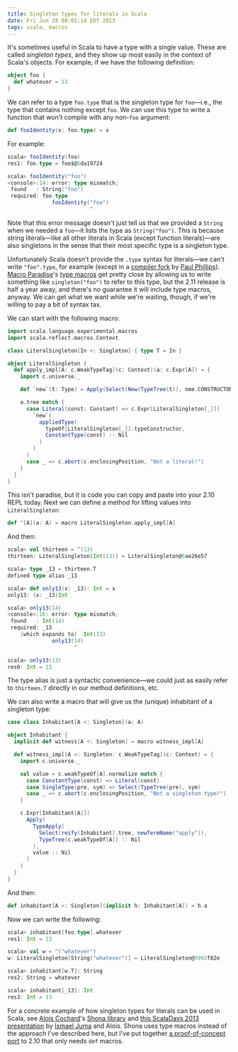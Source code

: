 ```yaml
---
title: Singleton types for literals in Scala
date: Fri Jun 28 08:01:14 EDT 2013
tags: scala, macros
---
```


It's sometimes useful in Scala to have a type with a single value.
These are called _singleton types_, and they show up most easily in the
context of Scala's objects. For example, if we have the following definition:

``` scala
object foo {
  def whatever = 13
}
```

We can refer to a type `foo.type` that is the singleton type for `foo`—i.e.,
the type that contains nothing except `foo`. We can use this type to write a function that
won't compile with any non-`foo` argument:

``` scala
def fooIdentity(x: foo.type) = x
```

For example:

``` scala
scala> fooIdentity(foo)
res1: foo.type = foo$@5da19724

scala> fooIdentity("foo")
<console>:14: error: type mismatch;
 found   : String("foo")
 required: foo.type
              fooIdentity("foo")
                          ^
```

Note that this error message doesn't just tell us that we provided a
`String` when we needed a `foo`—it lists the type as `String("foo")`. This
is because string literals—like all other literals in Scala
(except function literals)—are also singletons in
the sense that their most specific type is a singleton type.

<!-- MORE -->

Unfortunately Scala doesn't provide the `.type` syntax for
literals—we can't write `"foo".type`, for example (except in a 
[compiler fork](https://github.com/paulp/scala/commit/824ce5e) by [Paul Phillips](https://twitter.com/extempore2)).
[Macro Paradise](http://docs.scala-lang.org/overviews/macros/paradise.html)'s [type macros](http://docs.scala-lang.org/overviews/macros/typemacros.html)
get pretty close by allowing us to write something like `singleton("foo")` to refer to this
type, but the 2.11 release is half a year away, and there's no guarantee it will
include type macros, anyway. We can get what we want while we're waiting, though, if we're willing
to pay a bit of syntax tax.

We can start with the following macro:

``` scala
import scala.language.experimental.macros
import scala.reflect.macros.Context

class LiteralSingleton[In <: Singleton] { type T = In }

object LiteralSingleton {
  def apply_impl[A: c.WeakTypeTag](c: Context)(a: c.Expr[A]) = {
    import c.universe._

    def `new`(t: Type) = Apply(Select(New(TypeTree(t)), nme.CONSTRUCTOR), Nil)

    a.tree match {
      case Literal(const: Constant) => c.Expr[LiteralSingleton[_]](
        `new`(
          appliedType(
            typeOf[LiteralSingleton[_]].typeConstructor,
            ConstantType(const) :: Nil
          )
        ) 
      )
      case _ => c.abort(c.enclosingPosition, "Not a literal!")
    }
  }
}
```

This isn't paradise, but it is code you can copy and paste into your 2.10 REPL today.
Next we can define a method for lifting values into `LiteralSingleton`:

``` scala
def ^[A](a: A) = macro LiteralSingleton.apply_impl[A]
```

And then:

``` scala
scala> val thirteen = ^(13)
thirteen: LiteralSingleton[Int(13)] = LiteralSingleton@6ae26e57

scala> type _13 = thirteen.T
defined type alias _13

scala> def only13(x: _13): Int = x
only13: (x: _13)Int

scala> only13(14)
<console>:16: error: type mismatch;
 found   : Int(14)
 required: _13
    (which expands to)  Int(13)
              only13(14)
                     ^

scala> only13(13)
res0: Int = 13
```

The type alias is just a syntactic convenience—we could just as easily
refer to `thirteen.T` directly in our method definitions, etc.

We can also write a macro that will give us the (unique) inhabitant of
a singleton type:

``` scala
case class Inhabitant[A <: Singleton](a: A)

object Inhabitant { 
  implicit def witness[A <: Singleton] = macro witness_impl[A]

  def witness_impl[A <: Singleton: c.WeakTypeTag](c: Context) = {
    import c.universe._

    val value = c.weakTypeOf[A].normalize match {
      case ConstantType(const) => Literal(const)
      case SingleType(pre, sym) => Select(TypeTree(pre), sym)
      case _ => c.abort(c.enclosingPosition, "Not a singleton type!")
    }

    c.Expr[Inhabitant[A]](
      Apply(
        TypeApply(
          Select(reify(Inhabitant).tree, newTermName("apply")),
          TypeTree(c.weakTypeOf[A]) :: Nil
        ),
        value :: Nil
      )
    )
  }
}
```

And then:

``` scala
def inhabitant[A <: Singleton](implicit h: Inhabitant[A]) = h.a
```

Now we can write the following:

``` scala
scala> inhabitant[foo.type].whatever
res1: Int = 13

scala> val w = ^("whatever")
w: LiteralSingleton[String("whatever")] = LiteralSingleton@5992f82e

scala> inhabitant[w.T]: String
res2: String = whatever

scala> inhabitant[_13]: Int
res3: Int = 13
```

For a concrete example of how singleton types for literals can be used in Scala, see
[Alois Cochard](https://twitter.com/aloiscochard)'s [Shona library](https://github.com/aloiscochard/shona)
and [this ScalaDays 2013 presentation](http://parleys.com/play/51c0d0ece4b0ed877035680e/chapter0/about) by
[Ismael Juma](https://twitter.com/ijuma) and Alois.
Shona uses type macros instead of the approach I've described here,
but I've put together [a proof-of-concept port](https://github.com/travisbrown/shona) to 2.10 that only needs `def` macros.


